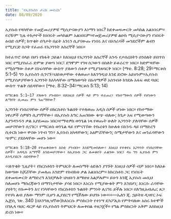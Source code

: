 ```yaml
---
title: 'የኢየሱስን ታሪክ መተረክ'
date: 08/09/2020
---
```


ኢየሱስ የላካቸው የመጀመሪያዎቹ ሚሲዮናውያን እነማን ነበሩ? ከደቀመዛሙርት መካከል አልነበሩም። የረዥም ጊዜ ተከታዮች ከነበሩት መካከልም አልነበሩም።የመጀመሪያዎቹ ልዑክ ሚሲዮናውያን የነበሩት ዕብድ ሰዎች; ከጥቂት ሰዓታት በፊት አገሩን ሲያናውጡ የነበሩ እና በአጎራባች መንደሮችም ልብን የሚያርድ ስጋት የፈጠሩ የአጋንንት እስረኞች ነበሩ።

ከተፈጥሮ በላይ በሆነ የክፋት ኃይል፥ ከእነዚህ የአጋንንት እስረኞች አንዱ የታሰረበትን ሰንሰለት ይበጥስ ነበር የሚያስፈራ ድምጽ ያወጣ ነበር፤ ደግሞም የገዛ ስጋውን በስለት ይቆራርጥ ነበር። ከድምጻቸው የሚሰማው ሰቆቃ በነፍሳቸው ውስጥ ያለውን ሰቆቃ የሚያንጸባርቅ ነበር። (ማቴ. 8:28; 29፤ማርቆስ 5:1–5) ግን ኢየሱስን ሲገናኙ፥ህይወታቸው ተለወጠ። ከእንግዲህ እንደ ድሮው አይሆኑም።ኢየሱስ የሚያሰቃያቸውን አጋንንት ከአካላቸው በማስወጣት በአሳማዎች አስገብቶ ከገደሉ አፋፍ ወደ ባህር ውስጥ ጥልቅ ሰደዳቸው። (ማቴ. 8:32–34፤ማርቆስ 5:13; 14)

`በማርቆስ 5:1–17 ያለውን ያንብቡ። በእነዚህ ሰዎች ላይ ምን ተፈጠረ፥ የከተማውስ ሰዎች የሆነውን ለማየት ሲመጡ ምን ገጠማቸው?`

አጋንንት የነበረባቸው ሰዎች በክርስቶስ ጉልበት የተለወጡ አዲስ ሰዎች ሆነው ነበር። የከተማው ነዋሪዎች ሰዎቹን ሲያገኛቸው፥ በኢየሱስ እግር አጠገበው ቁጭ ብለው; ከጌታ አፍ የሚወጣውን እያንዳንዱን ቃል አያደመጡ ነበር።የማቴዎስ ወንጌል ነጻ የወጡት ሁለት አጋንንት ያለባቸው ሰዎች መሆናቸውን ሲናገር፥ የማርቆስ ወንጌል ላይ የምናገኘው ትኩረቱን ከሁለቱ በአንዱ ላይ በማድረግ ሲተርክ ነው። ዋናው ነጥብ ግን፥ ኢየሱስ አካላቸውን; አዕምሯቸውን; ስሜታቸውን እና መንፈሳቸውን ጭምር ያደሰላቸው መሆኑ ነው።

`በማርቆስ 5:18–20 የተጠቀሰውን እስቲ ያንብቡ። እንደሚመስለው፥ እነዚህ የተቀየሩ አጋንንት የነበረባቸው ሰዎች፥ አዳዲስ አማኞች እንደመሆናቸው፥ ከኢየሱስ ጋር ለመቆየት ፈልገው ነበር፤ ዳሩ ግን ኢየሱስ ምን እንዲያደርጉ ሰደዳቸው?`

‹‹ለጥቂት ጊዜያት፥ የክርስቶስን ትምህርት ለመስማት ዕድሉን ያገኙት እነዚህ ሰዎች ብቻ ነበሩ። ከለአፉ ከወጣው ከጆሯቸው ያመለጠ አንድም የስብከቱ ቃል አልነበረም። ከክርስቶስ ጋር የነበሩት ደቀመዛሙርት ለማድረግ እንደቻሉት ህዝቡን ለማዘዝ አልቻሉም። ይሁን እንጂ ኢየሱስ መሲህ ስለመሆኑ ማስረጃውን በማንነታቸው ያሳዩ ነበር። እነርሱ የሚያውቁት ምን እንደሆነ; እነርሱ ራሳቸው ያዩትን; የሰሙትን እና የነካቸውን የክርስቶስን ጉልበት ምንነት ሊናገሩ ይችሉ ነበር። በእግዚአብሔር ጸጋ የተነካ ልብ ያለው ማንም ቢሆን ሊያደርግ የሚችለው ይህንኑ ነው።››—ኤለን ጂ. ኋይትዘ ዲዛየር ኦፍ ኤጅስ, ገጽ. 340 (በእንግሊዝኛው)ከእነርሱ ምስክርነት የተነሣ ዴካፖሊስ የምትባለው አስሩ ከተሞች በገሊላ ባህር ዳርቻ ላይ የኢየሱስን ትምህርት ለመቀበል ተዘጋጀች። የግል ምስክርነት አቅም እስከዚህ ድረስ ነው።